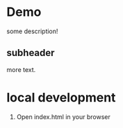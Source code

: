 # Demo

some description!


## subheader

more text.


# local development


1. Open index.html in your browser
